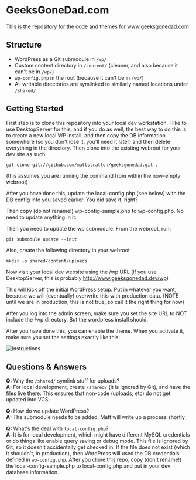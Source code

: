 # GeeksGoneDad.com

This is the repository for the code and themes for www.geeksgonedad.com

## Structure

* WordPress as a Git submodule in `/wp/`
* Custom content directory in `/content/` (cleaner, and also because it can't be in `/wp/`)
* `wp-config.php` in the root (because it can't be in `/wp/`)
* All writable directories are symlinked to similarly named locations under `/shared/`.

## Getting Started

First step is to clone this repository into your local dev workstation. I like to use DesktopServer for this, and if you do as well, the best way to do this is to create a new local WP install, and then copy the DB information somewhere (so you don't lose it, you'll need it later) and then delete everything in the directory. Then clone into the existing webroot for your dev site as such:

	git clone git://github.com/mattstratton/geeksgonedad.git .
	
(this assumes you are running the command from within the now-empty webroot)

After you have done this, update the local-config.php (see below) with the DB config info you saved earlier. You did save it, right?

Then copy (do not rename!) wp-config-sample.php to wp-config.php. No need to update anything in it.

Then you need to update the wp submodule. From the webroot, run:

	git submodule update --init
	
Also, create the following directory in your webroot

	mkdir -p shared/content/uploads
	
Now visit your local dev website using the /wp URL (if you use DesktopServer, this is probably http://www.geeksgonedad.dev/wp)

This will kick off the initial WordPress setup. Put in whatever you want, because we will (eventually) overwrite this with production data. (NOTE - until we are in production, this is not true, so call it the right thing for now)

After you log into the admin screen, make sure you set the site URL to NOT include the /wp directory. But the wordpress install should.

After you have done this, you can enable the theme. When you activate it, make sure you set the settings exactly like this:

![Instructions](http://i.imgur.com/evJJCLE.png)


## Questions & Answers

**Q:** Why the `/shared/` symlink stuff for uploads?  
**A:** For local development, create `/shared/` (it is ignored by Git), and have the files live there. This ensures that non-code (uploads, etc) do not get updated into VCS

**Q:** How do we update WordPress?  
**A:** The submodule needs to be added. Matt will write up a process shortly.

**Q:** What's the deal with `local-config.php`?  
**A:** It is for local development, which might have different MySQL credentials or do things like enable query saving or debug mode. This file is ignored by Git, so it doesn't accidentally get checked in. If the file does not exist (which it shouldn't, in production), then WordPress will used the DB credentials defined in `wp-config.php`. After you clone this repo, copy (don't rename!) the local-config-sample.php to local-config.php and put in your dev database information.

